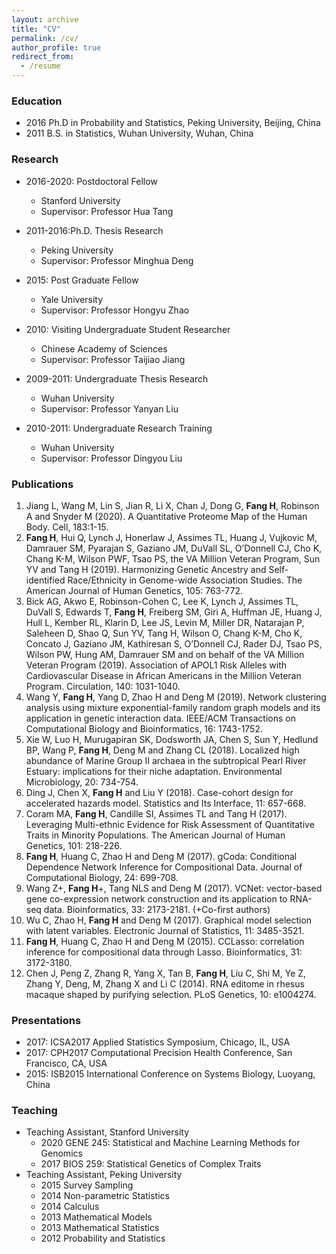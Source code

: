 ```yaml
---
layout: archive
title: "CV"
permalink: /cv/
author_profile: true
redirect_from:
  - /resume
---
```


### Education
* 2016 Ph.D in Probability and Statistics, Peking University, Beijing, China
* 2011 B.S. in Statistics, Wuhan University, Wuhan, China

### Research
* 2016-2020: Postdoctoral Fellow
  * Stanford University
  * Supervisor: Professor Hua Tang

* 2011-2016:Ph.D. Thesis Research
  * Peking University
  * Supervisor: Professor Minghua Deng

* 2015: Post Graduate Fellow
  * Yale University
  * Supervisor: Professor Hongyu Zhao

* 2010: Visiting Undergraduate Student Researcher
  * Chinese Academy of Sciences
  * Supervisor: Professor Taijiao Jiang

* 2009-2011: Undergraduate Thesis Research
  * Wuhan University
  * Supervisor: Professor Yanyan Liu
  
* 2010-2011: Undergraduate Research Training
  * Wuhan University
  * Supervisor: Professor Dingyou Liu

### Publications
1. Jiang L, Wang M, Lin S, Jian R, Li X, Chan J, Dong G, **Fang H**, Robinson A and Snyder M (2020). A Quantitative Proteome Map of the Human Body. Cell, 183:1-15.
1. **Fang H**, Hui Q, Lynch J, Honerlaw J, Assimes TL, Huang J, Vujkovic M, Damrauer SM, Pyarajan S, Gaziano JM, DuVall SL, O’Donnell CJ, Cho K, Chang K-M, Wilson PWF, Tsao PS, the VA Million Veteran Program, Sun YV and Tang H (2019). Harmonizing Genetic Ancestry and Self-identified Race/Ethnicity in Genome-wide Association Studies. The American Journal of Human Genetics, 105: 763-772.
1. Bick AG, Akwo E, Robinson-Cohen C, Lee K, Lynch J, Assimes TL, DuVall S, Edwards T, **Fang H**, Freiberg SM, Giri A, Huffman JE, Huang J, Hull L, Kember RL, Klarin D, Lee JS, Levin M, Miller DR, Natarajan P, Saleheen D, Shao Q, Sun YV, Tang H, Wilson O, Chang K-M, Cho K, Concato J, Gaziano JM, Kathiresan S, O’Donnell CJ, Rader DJ, Tsao PS, Wilson PW, Hung AM, Damrauer SM and on behalf of the VA Million Veteran Program (2019). Association of APOL1 Risk Alleles with Cardiovascular Disease in African Americans in the Million Veteran Program. Circulation, 140: 1031-1040.
1. Wang Y, **Fang H**, Yang D, Zhao H and Deng M (2019). Network clustering analysis using mixture exponential-family random graph models and its application in genetic interaction data. IEEE/ACM Transactions on Computational Biology and Bioinformatics, 16: 1743-1752.
1. Xie W, Luo H, Murugapiran SK, Dodsworth JA, Chen S, Sun Y, Hedlund BP, Wang P, **Fang H**, Deng M and Zhang CL (2018). Localized high abundance of Marine Group II archaea in the subtropical Pearl River Estuary: implications for their niche adaptation. Environmental Microbiology, 20: 734-754.
1. Ding J, Chen X, **Fang H** and Liu Y (2018). Case-cohort design for accelerated hazards model. Statistics and Its Interface, 11: 657-668.
1. Coram MA, **Fang H**, Candille SI, Assimes TL and Tang H (2017). Leveraging Multi-ethnic Evidence for Risk Assessment of Quantitative Traits in Minority Populations. The American Journal of Human Genetics, 101: 218-226.
1. **Fang H**, Huang C, Zhao H and Deng M (2017). gCoda: Conditional Dependence Network Inference for Compositional Data. Journal of Computational Biology, 24: 699-708.
1. Wang Z+, **Fang H**+, Tang NLS and Deng M (2017). VCNet: vector-based gene co-expression network construction and its application to RNA-seq data. Bioinformatics, 33: 2173-2181. (+Co-first authors)
1. Wu C, Zhao H, **Fang H** and Deng M (2017). Graphical model selection with latent variables. Electronic Journal of Statistics, 11: 3485-3521.
1. **Fang H**, Huang C, Zhao H and Deng M (2015). CCLasso: correlation inference for compositional data through Lasso. Bioinformatics, 31: 3172-3180.
1. Chen J, Peng Z, Zhang R, Yang X, Tan B, **Fang H**, Liu C, Shi M, Ye Z, Zhang Y, Deng, M, Zhang X and Li C (2014). RNA editome in rhesus macaque shaped by purifying selection. PLoS Genetics, 10: e1004274.

### Presentations
* 2017: ICSA2017 Applied Statistics Symposium, Chicago, IL, USA
* 2017: CPH2017 Computational Precision Health Conference, San Francisco, CA, USA
* 2015: ISB2015 International Conference on Systems Biology, Luoyang, China

### Teaching
* Teaching Assistant, Stanford University
  * 2020 GENE 245: Statistical and Machine Learning Methods for Genomics
  * 2017 BIOS 259: Statistical Genetics of Complex Traits
* Teaching Assistant, Peking University
  * 2015 Survey Sampling
  * 2014 Non-parametric Statistics
  * 2014 Calculus
  * 2013 Mathematical Models
  * 2013 Mathematical Statistics
  * 2012 Probability and Statistics
